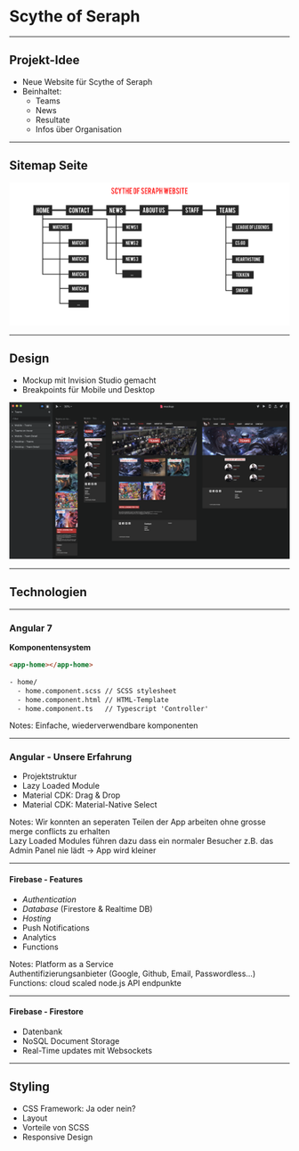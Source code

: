 # Scythe of Seraph

---

## Projekt-Idee

- Neue Website für Scythe of Seraph
- Beinhaltet:
  - Teams
  - News
  - Resultate
  - Infos über Organisation

----

## Sitemap Seite

<img src="./images/sitemap.png"/>

----

## Design

- Mockup mit Invision Studio gemacht
- Breakpoints für Mobile und Desktop

<img src="./images/mockup.png"/>

---

## Technologien

----

### Angular 7

**Komponentensystem**

```html
<app-home></app-home>
```

```
- home/
  - home.component.scss // SCSS stylesheet
  - home.component.html // HTML-Template
  - home.component.ts   // Typescript 'Controller'
```

Notes: Einfache, wiederverwendbare komponenten

----

### Angular - Unsere Erfahrung
- Projektstruktur
- Lazy Loaded Module
- Material CDK: Drag & Drop
- Material CDK: Material-Native Select

Notes: Wir konnten an seperaten Teilen der App arbeiten ohne grosse merge conflicts zu erhalten  
Lazy Loaded Modules führen dazu dass ein normaler Besucher z.B. das Admin Panel nie lädt   -> App wird kleiner

----

#### Firebase - Features
- *Authentication*
- *Database* (Firestore & Realtime DB)
- *Hosting*
- Push Notifications
- Analytics
- Functions

Notes: 
Platform as a Service  
Authentifizierungsanbieter (Google, Github, Email, Passwordless...)  
Functions: cloud scaled node.js API endpunkte

----

#### Firebase - Firestore
- Datenbank
- NoSQL Document Storage
- Real-Time updates mit Websockets

---

## Styling

- CSS Framework: Ja oder nein?
- Layout
- Vorteile von SCSS
- Responsive Design